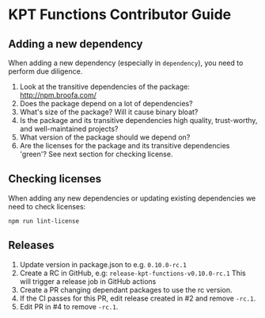 # KPT Functions Contributor Guide

## Adding a new dependency

When adding a new dependency (especially in `dependency`), you
need to perform due diligence.

1. Look at the transitive dependencies of the package:
   <http://npm.broofa.com/>
1. Does the package depend on a lot of dependencies?
1. What's size of the package? Will it cause binary bloat?
1. Is the package and its transitive dependencies high quality, trust-worthy, and well-maintained projects?
1. What version of the package should we depend on?
1. Are the licenses for the package and its transitive dependencies 'green'? See next section for checking license.

## Checking licenses

When adding any new dependencies or updating existing dependencies
we need to check licenses:

```console
npm run lint-license
```

## Releases

1. Update version in package.json to e.g. `0.10.0-rc.1`
2. Create a RC in GitHub, e.g: `release-kpt-functions-v0.10.0-rc.1`
   This will trigger a release job in GitHub actions
3. Create a PR changing dependant packages to use the rc version.
4. If the CI passes for this PR, edit release created in #2 and remove `-rc.1`.
5. Edit PR in #4 to remove `-rc.1`.
